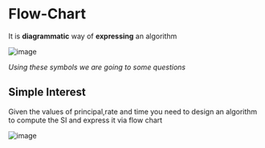 # Flow-Chart

It is **diagrammatic** way of **expressing** an algorithm

![image](https://github.com/user-attachments/assets/a1447051-59f2-4af9-81fb-f0c4fa1e5543)

*Using these symbols we are going to some questions*

## Simple Interest 
  Given the values of principal,rate and time you need to design an algorithm to compute the SI and express it via flow chart 
  
  ![image](https://github.com/user-attachments/assets/57e58d99-8b71-46bb-9434-68f4b6f11c8f)

  
